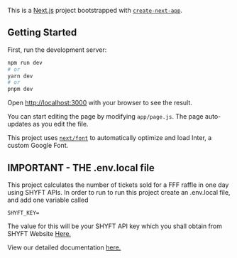 This is a [Next.js](https://nextjs.org/) project bootstrapped with [`create-next-app`](https://github.com/vercel/next.js/tree/canary/packages/create-next-app).

## Getting Started

First, run the development server:

```bash
npm run dev
# or
yarn dev
# or
pnpm dev
```

Open [http://localhost:3000](http://localhost:3000) with your browser to see the result.

You can start editing the page by modifying `app/page.js`. The page auto-updates as you edit the file.

This project uses [`next/font`](https://nextjs.org/docs/basic-features/font-optimization) to automatically optimize and load Inter, a custom Google Font.

## IMPORTANT - THE .env.local file

This project calculates the number of tickets sold for a FFF raffle in one day using SHYFT APIs. In order to run to run this project create an .env.local file, and add one variable called

`SHYFT_KEY=`

The value for this will be your SHYFT API key which you shall obtain from SHYFT Website [Here.](http://shyft.to/get-api-key)

View our detailed documentation [here.](http://docs.shyft.to/)
